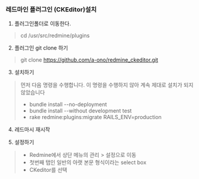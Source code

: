 ### 레드마인 플러그인 (CKEditor)설치

1. 플러그인폴더로 이동한다.
 
 > cd /usr/src/redmine/plugins

2. 플러그인 git clone 하기
 
 > git clone https://github.com/a-ono/redmine_ckeditor.git

3. 설치하기

 > 먼저 다음 명령을 수행합니다. 이 명령을 수행하지 않아 계속 제대로 설치가 되지 않았습니다
 > - bundle install --no-deployment
 > - bundle install --without development test
 > - rake redmine:plugins:migrate RAILS_ENV=production
 
4. 레드마시 재시작

5. 설정하기

 > - Redmine에서 상단 메뉴의 관리 > 설정으로 이동
 > - 첫번째 탭인 일반의 아랫 본문 형식이라는 select box
 > - CKeditor를 선택
